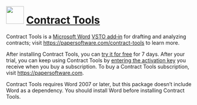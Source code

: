# <img src="https://papersoftware.com/images/contract-tools-chocolatey-package-icon.png" width="48" height="48" /> [Contract Tools](https://chocolatey.org/packages/contract-tools)

Contract Tools is a [Microsoft Word](https://products.office.com/en-us/word) [VSTO add‑in](https://docs.microsoft.com/en-us/visualstudio/vsto/create-vsto-add-ins-for-office-by-using-visual-studio) for drafting and analyzing contracts; visit https://papersoftware.com/contract-tools to learn more.

After installing Contract Tools, you can [try it for free](https://contract-tools.helpscoutdocs.com/article/278-trying-contract-tools) for 7 days. After your trial, you can keep using Contract Tools by [entering the activation key](https://contract-tools.helpscoutdocs.com/article/143-activating-contract-tools) you receive when you buy a subscription. To buy a Contract Tools subscription, visit https://papersoftware.com.

Contract Tools requires Word 2007 or later, but this package doesn’t include Word as a dependency. You should install Word before installing Contract Tools.
